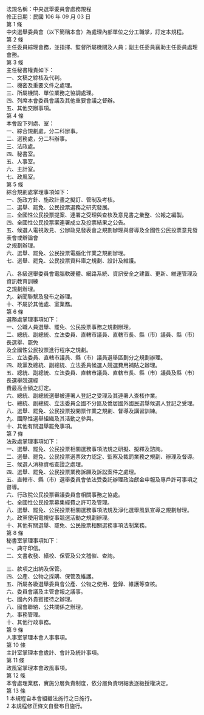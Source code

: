 法規名稱：中央選舉委員會處務規程  
修正日期：民國 106 年 09 月 03 日  
第 1 條  
中央選舉委員會（以下簡稱本會）為處理內部單位之分工職掌，訂定本規程。  
第 2 條  
主任委員綜理會務，並指揮、監督所屬機關及人員；副主任委員襄助主任委員處理會務。  
第 3 條  
主任秘書權責如下：  
一、文稿之綜核及代判。  
二、機密及重要文件之處理。  
三、所屬機關、單位業務之協調處理。  
四、列席本會委員會議及其他重要會議之督辦。  
五、其他交辦事項。  
第 4 條  
本會設下列處、室：  
一、綜合規劃處，分二科辦事。  
二、選務處，分二科辦事。  
三、法政處。  
四、秘書室。  
五、人事室。  
六、主計室。  
七、政風室。  
第 5 條  
綜合規劃處掌理事項如下：  
一、施政方針、施政計畫之擬訂、管制及考核。  
二、選舉、罷免、公民投票選務之研究發展。  
三、全國性公民投票提案、連署之受理與查核及意見書之彙整、公報之編製。  
四、全國性公民投票案連署成立及投票結果之公告。  
五、候選人電視政見、公辦政見發表會之規劃辦理與督導及全國性公民投票意見發表會或辯論會  
之規劃辦理。  
六、選舉、罷免、公民投票電腦化作業之規劃辦理。  
七、選舉、罷免、公民投票資料庫之規劃、設計及維護。  


八、各級選舉委員會電腦軟硬體、網路系統、資訊安全之建置、更新、維運管理及資訊教育訓練  
之規劃辦理。  
九、新聞聯繫及發布之辦理。  
十、不屬於其他處、室業務。  
第 6 條  
選務處掌理事項如下：  
一、公職人員選舉、罷免、公民投票事務之規劃辦理。  
二、總統、副總統、立法委員、直轄市議員、直轄市長、縣（市）議員、縣（市）長選舉、罷免  
及全國性公民投票進行程序之規劃。  
三、立法委員、直轄市議員、縣（市）議員選舉區劃分之規劃辦理。  
四、政黨及總統、副總統、立法委員候選人競選費用補貼之辦理。  
五、總統、副總統、立法委員、直轄市議員、直轄市長、縣（市）議員及縣（市）長選舉競選經  
費最高金額之訂定。  
六、總統、副總統選舉被連署人登記之受理及其連署人查核作業。  
七、總統、副總統、立法委員全國不分區及僑居國外國民選舉候選人登記之受理。  
八、選舉、罷免、公民投票投開票作業之規劃、督導及講習訓練。  
九、國際性選舉組織及其活動之參與。  
十、其他有關選舉罷免事項。  
第 7 條  
法政處掌理事項如下：  
一、選舉、罷免、公民投票相關選務事項法規之研擬、擬釋及諮詢。  
二、選舉、罷免、公民投票選票效力認定、監察及裁罰業務之規劃、辦理及督導。  
三、候選人消極資格查證之處理。  
四、選舉、罷免、公民投票業務訴願及訴訟案件之處理。  
五、直轄市、縣（市）選舉委員會依法受委託辦理政治獻金申報及專戶許可事項之督導。  
六、行政院公民投票審議委員會相關事務之協處。  
七、全國性公民投票募集經費之許可及管理。  
八、選舉、罷免、公民投票相關選務事項法規及淨化選舉風氣宣導之規劃辦理。  
九、政黨使用電視從事競選活動之規劃辦理。  
十、其他有關選舉、罷免、公民投票相關選務事項法制業務。  
第 8 條  
秘書室掌理事項如下：  
一、典守印信。  
二、文書收發、繕校、保管及公文稽催、查詢。  


三、款項之出納及保管。  
四、公產、公物之採購、保管及維護。  
五、所屬各級選舉委員會公產、公物之使用、登錄、維護等查核。  
六、委員會議及主管會報之議事。  
七、國內外貴賓接待之辦理。  
八、國會聯絡、公共關係之辦理。  
九、事務管理。  
十、其他行政事務。  
第 9 條  
人事室掌理本會人事事項。  
第 10 條  
主計室掌理本會歲計、會計及統計事項。  
第 11 條  
政風室掌理本會政風事項。  
第 12 條  
本會處理業務，實施分層負責制度，依分層負責明細表逐級授權決定。  
第 13 條  
1 本規程自本會組織法施行之日施行。  
2 本規程修正條文自發布日施行。  


